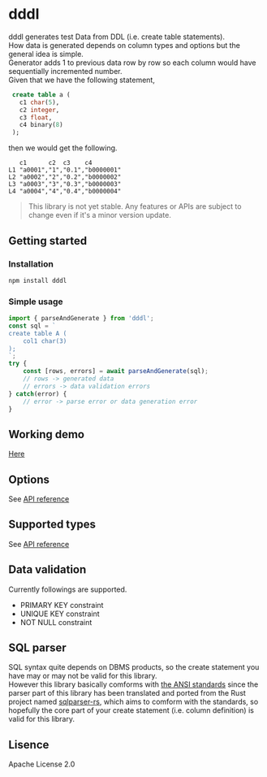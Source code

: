 # dddl
dddl generates test Data from DDL (i.e. create table statements). <br>
How data is generated depends on column types and options but the general idea is simple. <br>
Generator adds 1 to previous data row by row so each column would have sequentially incremented number. <br>
Given that we have the following statement, <br>
``` sql
 create table a (
   c1 char(5),
   c2 integer,
   c3 float,
   c4 binary(8)
 );
```
then we would get the following.
```
   c1      c2  c3    c4
L1 "a0001","1","0.1","b0000001"
L2 "a0002","2","0.2","b0000002"
L3 "a0003","3","0.3","b0000003"
L4 "a0004","4","0.4","b0000004"
```
> This library is not yet stable. Any features or APIs are subject to change even if it's a minor version update.

## Getting started
### Installation
``` sh
npm install dddl
```
### Simple usage
``` typescript
import { parseAndGenerate } from 'dddl';
const sql = `
create table A (
    col1 char(3)
);
`;
try {
    const [rows, errors] = await parseAndGenerate(sql);
    // rows -> generated data
    // errors -> data validation errors
} catch(error) {
    // error -> parse error or data generation error
}
```

## Working demo
[Here](https://dddl-demo.netlify.app)

## Options
See [API reference](https://dddl-api.netlify.app/interfaces/generator.generatoroption.html)

## Supported types
See [API reference](https://dddl-api.netlify.app/modules/datatypes.html)

## Data validation
Currently followings are supported.
 - PRIMARY KEY constraint
 - UNIQUE KEY constraint
 - NOT NULL constraint

## SQL parser
SQL syntax quite depends on DBMS products, so the create statement you have may or may not be valid for this library. <br>
However this library basically comforms with [the ANSI standards](https://en.wikipedia.org/wiki/ISO/IEC_9075) since the parser part of this library has been translated and ported from the Rust project named [sqlparser-rs](https://github.com/ballista-compute/sqlparser-rs), which aims to comform with the standards, so hopefully the core part of your create statement (i.e. column definition) is valid for this library.

## Lisence
Apache License 2.0

